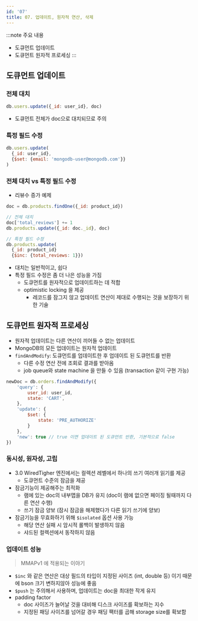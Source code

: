 ```yaml
---
id: '07'
title: 07. 업데이트, 원자적 연산, 삭제
---
```


:::note 주요 내용
- 도큐먼트 업데이트
- 도큐먼트 원자적 프로세싱
:::

## 도큐먼트 업데이트

### 전체 대치

```js
db.users.update({_id: user_id}, doc)
```

- 도큐먼트 전체가 doc으로 대치되므로 주의

### 특정 필드 수정

```js
db.users.update(
  {_id: user_id},
  {$set: {email: 'mongodb-user@mongodb.com'}}
)
```

### 전체 대치 vs 특정 필드 수정

- 리뷰수 증가 예제

```js
doc = db.products.findOne({_id: product_id})

// 전체 대치
doc['total_reviews'] += 1
db.products.update({_id: doc._id}, doc)

// 특정 필드 수정
db.products.update(
  {_id: product_id}
  {$inc: {total_reviews: 1}})
```

- 대치는 일반적이고, 쉽다
- 특정 필드 수정은 좀 더 나은 성능을 가짐
  - 도큐먼트를 원자적으로 업데이트하는 데 적합
  - optimistic locking 을 제공
    - 레코드를 잠그지 않고 업데이트 연산이 제대로 수행되는 것을 보장하기 위한 기술


## 도큐먼트 원자적 프로세싱

- 원자적 업데이트는 다른 연산이 끼어들 수 없는 업데이트
- MongoDB의 모든 업데이트는 원자적 업데이트
- `findAndModify`: 도큐먼트를 업데이트한 후 업데이트 된 도큐먼트를 반환
  - 다른 수정 연산 전에 조회로 결과를 받아옴
  - job queue와 state machine 을 만들 수 있음 (transaction 같이 구현 가능)

```js
newDoc = db.orders.findAndModify({
    'query': {
        user_id: user_id,
        state: 'CART',
    },
    'update': {
        $set: {
            state: 'PRE_AUTHORIZE'
        }
    },
    'new': true // true 이면 업데이트 된 도큐먼트 반환, 기본적으로 false
})
```

### 동시성, 원자성, 고립

- 3.0 WiredTigher 엔진에서는 컬렉션 레벨에서 하나의 쓰기 여러개 읽기를 제공
  - 도큐먼트 수준의 잠금을 제공
- 잠금기능이 제공해주는 최적화
  - 램에 있는 doc의 내부맵을 DB가 유지 (doc이 램에 없으면 페이징 될때까지 다른 연산 수행)
  - 쓰기 잠금 양보 (잠시 잠금을 해제했다가 다른 읽기 쓰기에 양보)
- 잠금기능을 무효화하기 위해 `$isolated` 옵션 사용 가능
  - 해당 연산 실패 시 암시적 롤백이 발생하지 않음
  - 샤드된 컬렉션에서 동작하지 않음

### 업데이트 성능

> MMAPv1 에 적용되는 이야기

- `$inc` 와 같은 연산은 대상 필드의 타입이 지정된 사이즈 (int, double 등) 이기 때문에 bson 크기 변하지않아 성능에 좋음
- `$push` 는 주의해서 사용하며, 업데이트는 doc을 최대한 작게 유지
- padding factor
  - doc 사이즈가 늘어날 것을 대비해 디스크 사이즈를 확보하는 지수
  - 지정된 패딩 사이즈를 넘어갈 경우 패딩 팩터를 곱해 storage size를 확보함

